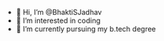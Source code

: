 - 👋 Hi, I’m @BhaktiSJadhav
- 👀 I’m interested in coding
- 🌱 I’m currently pursuing my b.tech degree

<!---
BhaktiSJadhav/BhaktiSJadhav is a ✨ special ✨ repository because its `README.md` (this file) appears on your GitHub profile.
You can click the Preview link to take a look at your changes.
--->
